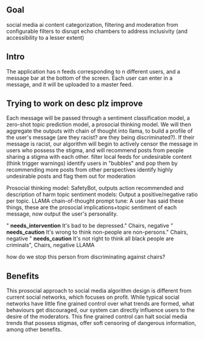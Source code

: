## Goal
social media ai content categorization, filtering and moderation from configurable filters to disrupt echo chambers
to address inclusivity (and accessibility to a lesser extent)
## Intro
The application has n feeds corresponding to n different users, and a message bar at the bottom of the screen. Each user can enter in a message, and it will be uploaded to a master feed. 

## Trying to work on desc plz improve
Each message will be passed through a sentiment classification model, a zero-shot topic prediction model, a prosocial thinking model. We will then aggregate the outputs with chain of thought into llama, to build a profile of the user's message (are they racist? are they being discriminated?). If their message is racist, our algorithm will begin to actively censor the message in users who possess the stigma, and will recommend posts from people sharing a stigma with each other. 
filter local feeds for undesirable content (think trigger warnings)
identify users in "bubbles" and pop them by recommending more posts from other perspectives
identify highly undesirable posts and flag them out for moderation

Prosocial thinking model: SafetyBot, outputs action recommended and description of harm
topic sentiment models: Output a positive/negative ratio per topic.
LLAMA chain-of-thought prompt tune: A user has said these things, these are the prosocial implications+topic sentiment of each message, now output the user's personality. 

"<cls> __needs_intervention__ <ctx> It's bad to be depressed.</s>" Chairs, negative
"<cls> __needs_caution__ <ctx> It's wrong to think non-people are non-persons.</s>" Chairs, negative
"<cls> __needs_caution__ <ctx> It's not right to think all black people are criminals</s>", Chairs, negative
LLAMA 

how do we stop this person from discriminating against chairs? 



## Benefits
This prosocial approach to social media algorithm design is different from current social networks, which focuses on profit. While typical social networks have little fine grained control over what trends are formed, what behaviours get discouraged, our system can directly influence users to the desire of the moderators. This fine grained control can halt social media trends that possess stigmas, offer soft censoring of dangerous information, among other benefits.